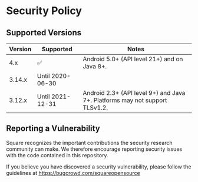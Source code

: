 Security Policy
===============

## Supported Versions

| Version | Supported        | Notes          |
| ------- | ---------------- | -------------- |
| 4.x     | ✅               |  Android 5.0+ (API level 21+) and on Java 8+. |
| 3.14.x  | Until 2020-06-30 |                |
| 3.12.x  | Until 2021-12-31 | Android 2.3+ (API level 9+) and Java 7+. Platforms may not support TLSv1.2. |


## Reporting a Vulnerability

Square recognizes the important contributions the security research community
can make. We therefore encourage reporting security issues with the code
contained in this repository.

If you believe you have discovered a security vulnerability, please follow the
guidelines at https://bugcrowd.com/squareopensource

